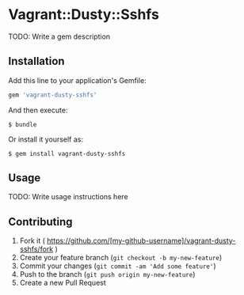 # Vagrant::Dusty::Sshfs

TODO: Write a gem description

## Installation

Add this line to your application's Gemfile:

```ruby
gem 'vagrant-dusty-sshfs'
```

And then execute:

    $ bundle

Or install it yourself as:

    $ gem install vagrant-dusty-sshfs

## Usage

TODO: Write usage instructions here

## Contributing

1. Fork it ( https://github.com/[my-github-username]/vagrant-dusty-sshfs/fork )
2. Create your feature branch (`git checkout -b my-new-feature`)
3. Commit your changes (`git commit -am 'Add some feature'`)
4. Push to the branch (`git push origin my-new-feature`)
5. Create a new Pull Request
